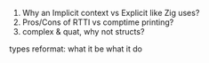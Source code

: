 1. Why an Implicit context vs Explicit like Zig uses?
2. Pros/Cons of RTTI vs comptime printing?
3. complex & quat, why not structs?

types reformat:
what it be
what it do
